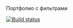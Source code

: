 Портфолио с фильтрами


[![Build status](https://ci.appveyor.com/api/projects/status/oj1skkxcuimi4rev?svg=true)](https://ci.appveyor.com/project/Elena-diploma/ra-2-1-component-state)
